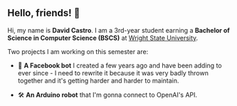 ## Hello, friends! 👋

Hi, my name is **David Castro**. I am a 3rd-year student earning a **Bachelor of Science in Computer Science (BSCS)** at [Wright State University](https://www.wright.edu).

Two projects I am working on this semester are:

- 🤖 **A Facebook bot** I created a few years ago and have been adding to ever since - I need to rewrite it because it was very badly thrown together and it's getting harder and harder to maintain.

- 🛠️ **An Arduino robot** that I'm gonna connect to OpenAI's API.
